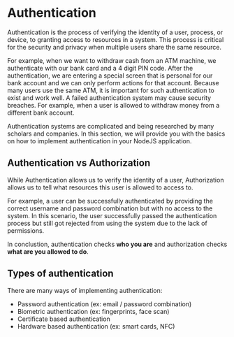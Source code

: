 # Authentication

Authentication is the process of verifying the identity of a user, process, or device, to granting access to resources in a system. This process is critical for the security and privacy when multiple users share the same resource. 

For example, when we want to withdraw cash from an ATM machine, we authenticate with our bank card and a 4 digit PIN code. After the authentication, we are entering a special screen that is personal for our bank account and we can only perform actions for that account. Because many users use the same ATM, it is important for such authentication to exist and work well. A failed authentication system may cause security breaches. For example, when a user is allowed to withdraw money from a different bank account. 

Authentication systems are complicated and being researched by many scholars and companies. In this section, we will provide you with the basics on how to implement authentication in your NodeJS application.


## Authentication vs Authorization
While Authentication allows us to verify the identity of a user, Authorization allows us to tell what resources this user is allowed to access to. 

For example, a user can be successfully authenticated by providing the correct username and password combination but with no access to the system. In this scenario, the user successfully passed the authentication process but still got rejected from using the system due to the lack of permissions.

In conclustion, authentication checks **who you are** and authorization checks **what are you allowed to do**.


## Types of authentication

There are many ways of implementing authentication:

* Password authentication (ex: email / password combination)
* Biometric authentication (ex: fingerprints, face scan)
* Certificate based authentication
* Hardware based authentication (ex: smart cards, NFC)
